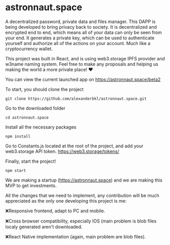 # astronnaut.space
A decentralized password, private data and files manager.
This DAPP is being developed to bring privacy back to society.
It is decentralized and encrypted end to end, which means all of your data can only be seen from your end.
It generates a private key, which can be used to authenticate yourself and authorize all of the actions on your account. Much like a cryptocurrency wallet.

This project was built in React, and is using web3.storage IPFS provider and w3name naming system.
Feel free to make any proposals and helping us making the world a more private place! ❤️

You can view the current launched app on https://astronnaut.space/beta2


To start, you should clone the project
```
git clone https://github.com/alexanderbkl/astronnaut.space.git
```
Go to the downloaded folder
```
cd astronnaut.space
```
Install all the necessary packages
```
npm install
```
Go to Constants.js located at the root of the project, and add your web3.storage API token.
https://web3.storage/tokens/

Finally, start the project!
```
npm start
```

We are making a startup (https://astronnaut.space) and we are making this MVP to get investments.

All the changes that we need to implement, any contribution will be much appreciated as the only one developing this project is me:

❌Responsive frontend, adapt to PC and mobile.

❌Cross browser compatibility, especially IOS (main problem is blob files localy generated aren't downloaded.

❌React Native implementation (again, main problem are blob files).
